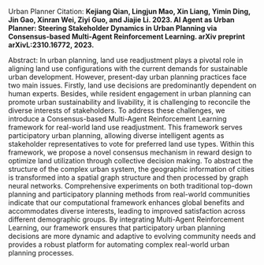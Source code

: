 Urban Planner
Citation: **Kejiang Qian, Lingjun Mao, Xin Liang, Yimin Ding, Jin Gao, Xinran Wei, Ziyi Guo, and Jiajie Li. 2023. AI Agent as Urban Planner: Steering Stakeholder Dynamics in Urban Planning via Consensus-based Multi-Agent Reinforcement Learning. arXiv preprint arXivL:2310.16772, 2023.**
  
Abstract: In urban planning, land use readjustment plays a pivotal role in aligning land use configurations with the current demands for sustainable urban development. However, present-day urban planning practices face two main issues. Firstly, land use decisions are predominantly dependent on human experts. Besides, while resident engagement in urban planning can promote urban sustainability and livability, it is challenging to reconcile the diverse interests of stakeholders. To address these challenges, we introduce a Consensus-based Multi-Agent Reinforcement Learning framework for real-world land use readjustment. This framework serves participatory urban planning, allowing diverse intelligent agents as stakeholder representatives to vote for preferred land use types. Within this framework, we propose a novel consensus mechanism in reward design to optimize land utilization through collective decision making. To abstract the structure of the complex urban system, the geographic information of cities is transformed into a spatial graph structure and then processed by graph neural networks. Comprehensive experiments on both traditional top-down planning and participatory planning methods from real-world communities indicate that our computational framework enhances global benefits and accommodates diverse interests, leading to improved satisfaction across different demographic groups. By integrating Multi-Agent Reinforcement Learning, our framework ensures that participatory urban planning decisions are more dynamic and adaptive to evolving community needs and provides a robust platform for automating complex real-world urban planning processes.
